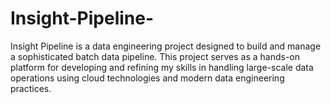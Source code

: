 # Insight-Pipeline-
Insight Pipeline is a data engineering project designed to build and manage a sophisticated batch data pipeline. This project serves as a hands-on platform for developing and refining my skills in handling large-scale data operations using cloud technologies and modern data engineering practices.
